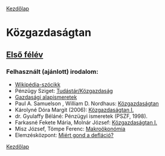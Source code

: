 [Kezdőlap](../README.md)

# Közgazdaságtan

## [Első félév](first_semester.md)

### Felhasznált (ajánlott) irodalom:

* [Wikipédia-szócikk](https://hu.wikipedia.org/wiki/K%C3%B6zgazdas%C3%A1gtan)
* Pénzügy Sziget: [Tudástár/Közgazdaság](https://penzugysziget.hu/index.php?option=com_content&view=category&id=87&Itemid=101)
* [Gazdasági alapismeretek](http://www.humantarhaz.hu/e-tananyag/gazdasagi-alapismeretek)
* Paul A. Samuelson , William D. Nordhaus: [Közgazdaságtan](https://akademiai.hu/187/gazdasag/kozgazdasagtan/kozgazdasagtan_bovitett_atdolgozott_kiadas)
* Károlyné Dóra Margit (2006): [Közgazdaságtan I.](https://drive.google.com/drive/folders/1tA0Woihl2zEnyGhAvJTMazZq81rG2yHl?usp=sharing)
* dr. Gyulaffy Béláné: Pénzügyi ismeretek (PSZF, 1998).
* Farkasné Fekete Mária, Molnár József: [Közgazdaságtan I.](https://miau.gau.hu/avir/intranet/debrecen_hallgatoi/tananyagok/jegyzet/18-Mikrookonomia.pdf)
* Misz József, Tömpe Ferenc: [Makroökonómia](http://miau.gau.hu/avir/intranet/debrecen_hallgatoi/tananyagok/jegyzet/19-Makrookonomia.pdf)
* Elemzésközpont: [Miért gond a defláció?](https://elemzeskozpont.hu/deflacio-miert-gond-deflacio)

[Kezdőlap](../README.md)
